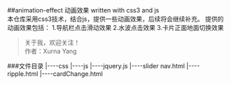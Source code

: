 ##animation-effect 动画效果
written with css3 and js <br/>
  本仓库采用css3技术，结合js，提供一些动画效果，后续将会继续补充。
      提供的动画效果包括：
      1.导航栏点击滑动效果
      2.水波点击效果
      3.卡片正面地面切换效果

>关于我，欢迎关注！<br/>
作者：Xurna Yang

  ###文件目录
  |----css
  |----js
      |----jquery.js
  |----slider nav.html
  |----ripple.html
  |----cardChange.html




